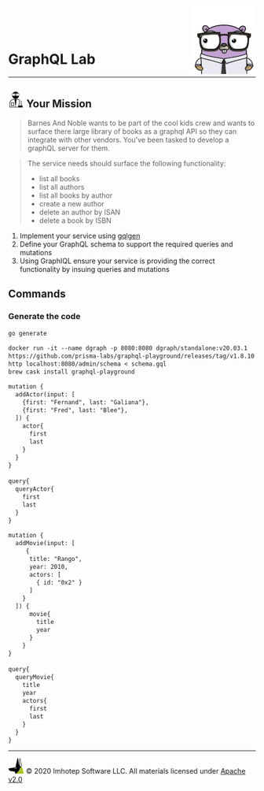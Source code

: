 <img src="../assets/gophernand.png" align="right" width="128" height="auto"/>

<br/>
<br/>
<br/>

# GraphQL Lab

---
## <img src="../assets/lab.png" width="auto" height="32"/> Your Mission

> Barnes And Noble wants to be part of the cool kids crew and wants to
> surface there large library of books as a graphql API so they can integrate
> with other vendors. You've been tasked to develop a graphQL server for them.

> The service needs should surface the following functionality:
>  * list all books
>  * list all authors
>  * list all books by author
>  * create a new author
>  * delete an author by ISAN
>  * delete a book by ISBN

1. Implement your service using [gqlgen](https://github.com/99designs/gqlgen)
2. Define your GraphQL schema to support the required queries and mutations
3. Using GraphIQL ensure your service is providing the correct functionality by insuing queries and mutations

## Commands

### Generate the code

```shell
go generate
```

```shell
docker run -it --name dgraph -p 8080:8080 dgraph/standalone:v20.03.1
https://github.com/prisma-labs/graphql-playground/releases/tag/v1.8.10
http localhost:8080/admin/schema < schema.gql
brew cask install graphql-playground
```


```gql
mutation {
  addActor(input: [
    {first: "Fernand", last: "Galiana"},
    {first: "Fred", last: "Blee"},
  ]) {
    actor{
      first
      last
    }
  }
}

query{
  queryActor{
    first
    last
  }
}
```

```gql
mutation {
  addMovie(input: [
     {
      title: "Rango",
      year: 2010,
      actors: [
        { id: "0x2" }
      ]
    }
  ]) {
      movie{
        title
        year
      }
    }
}

query{
  queryMovie{
    title
    year
    actors{
      first
      last
    }
  }
}
```
---
<img src="../assets/imhotep_logo.png" width="32" height="auto"/> © 2020 Imhotep Software LLC.
All materials licensed under [Apache v2.0](http://www.apache.org/licenses/LICENSE-2.0)